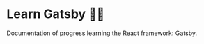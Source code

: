 # Learn Gatsby :man_in_tuxedo:

Documentation of progress learning the React framework: Gatsby.

##
